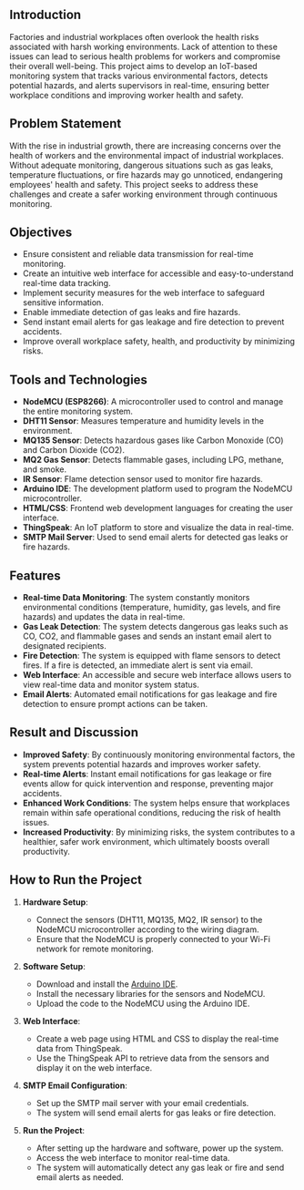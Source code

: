 ## Introduction

Factories and industrial workplaces often overlook the health risks associated with harsh working environments. Lack of attention to these issues can lead to serious health problems for workers and compromise their overall well-being. This project aims to develop an IoT-based monitoring system that tracks various environmental factors, detects potential hazards, and alerts supervisors in real-time, ensuring better workplace conditions and improving worker health and safety.

## Problem Statement

With the rise in industrial growth, there are increasing concerns over the health of workers and the environmental impact of industrial workplaces. Without adequate monitoring, dangerous situations such as gas leaks, temperature fluctuations, or fire hazards may go unnoticed, endangering employees' health and safety. This project seeks to address these challenges and create a safer working environment through continuous monitoring.

## Objectives

- Ensure consistent and reliable data transmission for real-time monitoring.
- Create an intuitive web interface for accessible and easy-to-understand real-time data tracking.
- Implement security measures for the web interface to safeguard sensitive information.
- Enable immediate detection of gas leaks and fire hazards.
- Send instant email alerts for gas leakage and fire detection to prevent accidents.
- Improve overall workplace safety, health, and productivity by minimizing risks.

## Tools and Technologies

- **NodeMCU (ESP8266)**: A microcontroller used to control and manage the entire monitoring system.
- **DHT11 Sensor**: Measures temperature and humidity levels in the environment.
- **MQ135 Sensor**: Detects hazardous gases like Carbon Monoxide (CO) and Carbon Dioxide (CO2).
- **MQ2 Gas Sensor**: Detects flammable gases, including LPG, methane, and smoke.
- **IR Sensor**: Flame detection sensor used to monitor fire hazards.
- **Arduino IDE**: The development platform used to program the NodeMCU microcontroller.
- **HTML/CSS**: Frontend web development languages for creating the user interface.
- **ThingSpeak**: An IoT platform to store and visualize the data in real-time.
- **SMTP Mail Server**: Used to send email alerts for detected gas leaks or fire hazards.

## Features

- **Real-time Data Monitoring**: The system constantly monitors environmental conditions (temperature, humidity, gas levels, and fire hazards) and updates the data in real-time.
- **Gas Leak Detection**: The system detects dangerous gas leaks such as CO, CO2, and flammable gases and sends an instant email alert to designated recipients.
- **Fire Detection**: The system is equipped with flame sensors to detect fires. If a fire is detected, an immediate alert is sent via email.
- **Web Interface**: An accessible and secure web interface allows users to view real-time data and monitor system status.
- **Email Alerts**: Automated email notifications for gas leakage and fire detection to ensure prompt actions can be taken.
  
## Result and Discussion

- **Improved Safety**: By continuously monitoring environmental factors, the system prevents potential hazards and improves worker safety.
- **Real-time Alerts**: Instant email notifications for gas leakage or fire events allow for quick intervention and response, preventing major accidents.
- **Enhanced Work Conditions**: The system helps ensure that workplaces remain within safe operational conditions, reducing the risk of health issues.
- **Increased Productivity**: By minimizing risks, the system contributes to a healthier, safer work environment, which ultimately boosts overall productivity.

## How to Run the Project

1. **Hardware Setup**:
   - Connect the sensors (DHT11, MQ135, MQ2, IR sensor) to the NodeMCU microcontroller according to the wiring diagram.
   - Ensure that the NodeMCU is properly connected to your Wi-Fi network for remote monitoring.

2. **Software Setup**:
   - Download and install the [Arduino IDE](https://www.arduino.cc/en/software).
   - Install the necessary libraries for the sensors and NodeMCU.
   - Upload the code to the NodeMCU using the Arduino IDE.

3. **Web Interface**:
   - Create a web page using HTML and CSS to display the real-time data from ThingSpeak.
   - Use the ThingSpeak API to retrieve data from the sensors and display it on the web interface.

4. **SMTP Email Configuration**:
   - Set up the SMTP mail server with your email credentials.
   - The system will send email alerts for gas leaks or fire detection.

5. **Run the Project**:
   - After setting up the hardware and software, power up the system.
   - Access the web interface to monitor real-time data.
   - The system will automatically detect any gas leak or fire and send email alerts as needed.
